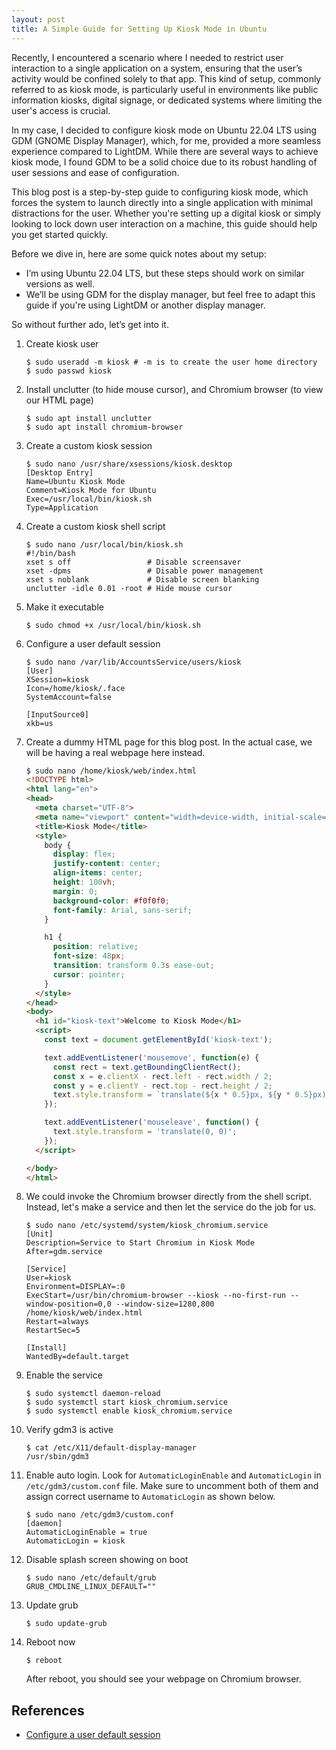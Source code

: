 ```yaml
---
layout: post
title: A Simple Guide for Setting Up Kiosk Mode in Ubuntu 
---
```


Recently, I encountered a scenario where I needed to restrict user interaction to a single application on a system, ensuring that the user’s activity would be confined solely to that app. This kind of setup, commonly referred to as kiosk mode, is particularly useful in environments like public information kiosks, digital signage, or dedicated systems where limiting the user's access is crucial.

In my case, I decided to configure kiosk mode on Ubuntu 22.04 LTS using GDM (GNOME Display Manager), which, for me, provided a more seamless experience compared to LightDM. While there are several ways to achieve kiosk mode, I found GDM to be a solid choice due to its robust handling of user sessions and ease of configuration.

This blog post is a step-by-step guide to configuring kiosk mode, which forces the system to launch directly into a single application with minimal distractions for the user. Whether you're setting up a digital kiosk or simply looking to lock down user interaction on a machine, this guide should help you get started quickly.

Before we dive in, here are some quick notes about my setup:

* I’m using Ubuntu 22.04 LTS, but these steps should work on similar versions as well.
* We’ll be using GDM for the display manager, but feel free to adapt this guide if you're using LightDM or another display manager.

So without further ado, let’s get into it.

1. Create kiosk user
    ```console
    $ sudo useradd -m kiosk # -m is to create the user home directory
    $ sudo passwd kiosk
    ```
2. Install unclutter (to hide mouse cursor), and Chromium browser (to view our HTML page)
    ```console
    $ sudo apt install unclutter
    $ sudo apt install chromium-browser
    ```
3.  Create a custom kiosk session
    ```console
    $ sudo nano /usr/share/xsessions/kiosk.desktop
    [Desktop Entry]
    Name=Ubuntu Kiosk Mode
    Comment=Kiosk Mode for Ubuntu
    Exec=/usr/local/bin/kiosk.sh
    Type=Application
    ```
4. Create a custom kiosk shell script
    ```console
    $ sudo nano /usr/local/bin/kiosk.sh
    #!/bin/bash
    xset s off                 # Disable screensaver
    xset -dpms                 # Disable power management
    xset s noblank             # Disable screen blanking
    unclutter -idle 0.01 -root # Hide mouse cursor
    ```
5. Make it executable
    ```console
    $ sudo chmod +x /usr/local/bin/kiosk.sh
    ```
6. Configure a user default session
    ```console
    $ sudo nano /var/lib/AccountsService/users/kiosk
    [User]
    XSession=kiosk
    Icon=/home/kiosk/.face
    SystemAccount=false

    [InputSource0]
    xkb=us
    ```
7. Create a dummy HTML page for this blog post. In the actual case, we will be having a real webpage here instead.
    ```html
    $ sudo nano /home/kiosk/web/index.html
    <!DOCTYPE html>
    <html lang="en">
    <head>
      <meta charset="UTF-8">
      <meta name="viewport" content="width=device-width, initial-scale=1.0">
      <title>Kiosk Mode</title>
      <style>
        body {
          display: flex;
          justify-content: center;
          align-items: center;
          height: 100vh;
          margin: 0;
          background-color: #f0f0f0;
          font-family: Arial, sans-serif;
        }

        h1 {
          position: relative;
          font-size: 48px;
          transition: transform 0.3s ease-out;
          cursor: pointer;
        }
      </style>
    </head>
    <body>
      <h1 id="kiosk-text">Welcome to Kiosk Mode</h1>
      <script>
        const text = document.getElementById('kiosk-text');

        text.addEventListener('mousemove', function(e) {
          const rect = text.getBoundingClientRect();
          const x = e.clientX - rect.left - rect.width / 2;
          const y = e.clientY - rect.top - rect.height / 2;
          text.style.transform = `translate(${x * 0.5}px, ${y * 0.5}px)`;
        });

        text.addEventListener('mouseleave', function() {
          text.style.transform = 'translate(0, 0)';
        });
      </script>

    </body>
    </html>
    ```
8. We could invoke the Chromium browser directly from the shell script. Instead, let's make a service and then let the service do the job for us.
    ```console
    $ sudo nano /etc/systemd/system/kiosk_chromium.service
    [Unit]
    Description=Service to Start Chromium in Kiosk Mode
    After=gdm.service

    [Service]
    User=kiosk
    Environment=DISPLAY=:0
    ExecStart=/usr/bin/chromium-browser --kiosk --no-first-run --window-position=0,0 --window-size=1280,800 /home/kiosk/web/index.html
    Restart=always
    RestartSec=5

    [Install]
    WantedBy=default.target
    ```
9. Enable the service
    ```console
    $ sudo systemctl daemon-reload
    $ sudo systemctl start kiosk_chromium.service
    $ sudo systemctl enable kiosk_chromium.service
    ```
10. Verify gdm3 is active
    ```console
    $ cat /etc/X11/default-display-manager
    /usr/sbin/gdm3
    ```
11. Enable auto login. Look for `AutomaticLoginEnable` and `AutomaticLogin` in `/etc/gdm3/custom.conf` file. Make sure to uncomment both of them and assign correct username to `AutomaticLogin` as shown below.
    ```console
    $ sudo nano /etc/gdm3/custom.conf
    [daemon]
    AutomaticLoginEnable = true
    AutomaticLogin = kiosk
    ```
12. Disable splash screen showing on boot
    ```console
    $ sudo nano /etc/default/grub
    GRUB_CMDLINE_LINUX_DEFAULT=""
    ```
13. Update grub
    ```console
    $ sudo update-grub
    ```
14. Reboot now
    ```console
    $ reboot
    ```
    After reboot, you should see your webpage on Chromium browser.

References
----------
* [Configure a user default session](https://help.gnome.org/admin/system-admin-guide/stable/session-user.html.en)
